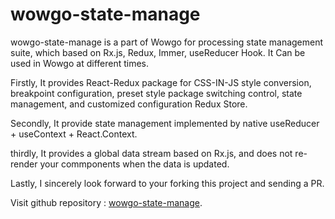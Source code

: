# wowgo-state-manage

wowgo-state-manage is a part of Wowgo for processing state management suite, which based on Rx.js, Redux, Immer, useReducer Hook.
It Can be used in Wowgo at different times.

Firstly, It provides React-Redux package for CSS-IN-JS style conversion, breakpoint configuration, preset style package switching control, state management, and customized configuration Redux Store.

Secondly, It provide state management implemented by native useReducer + useContext + React.Context.

thirdly, It provides a global data stream based on Rx.js, and does not re-render your commponents when the data is updated.

Lastly, I sincerely look forward to your forking this project and sending a PR.

Visit github repository : [wowgo-state-manage](https://github.com/taiwanhua/wowgo-state-manage).



<!--
wowgo-state-manage 為Wow一部分針對於處理狀態管理的套件，基於 Rx.js、Redux、Immer、useReduce Hook，
可在不同時機於Wowgo中使用:

一、提供React-Redux封裝，用於物件對CSS-IN-JS樣式轉換、斷點配置、預設樣式包切換控管、狀態管理、客製化配置Redux Store
二、提供原生useReducer + useContext + React.Context 實現的狀態管理
三、基於Rx.js提供全局數據流，且在更新數據時不重新渲染畫面

真心期待您Fork 本專案並發送PR，
訪問 github 倉儲 : [wowgo-state-manage](https://github.com/taiwanhua/wowgo-state-manage).
-->
